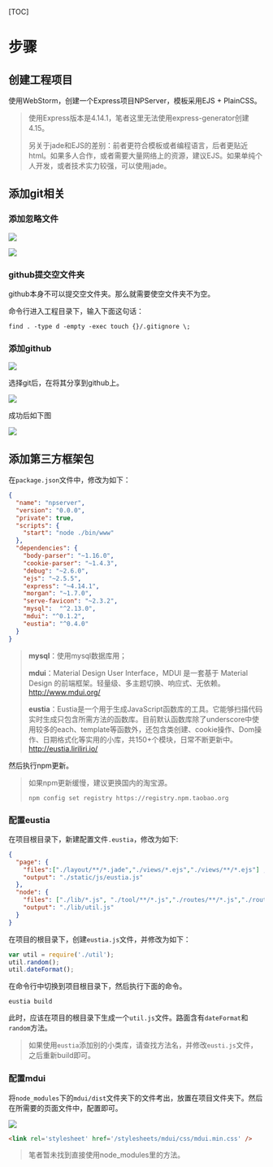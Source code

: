 [TOC]

# 步骤

## 创建工程项目

使用WebStorm，创建一个Express项目NPServer，模板采用EJS + PlainCSS。

> 使用Express版本是4.14.1，笔者这里无法使用express-generator创建4.15。
>
> 另关于jade和EJS的差别：前者更符合模板或者编程语言，后者更贴近html。如果多人合作，或者需要大量网络上的资源，建议EJS。如果单纯个人开发，或者技术实力较强，可以使用jade。

## 添加git相关

### 添加忽略文件

![](https://ws1.sinaimg.cn/large/41164137ly1fecq9bta4tj212x0o9gri.jpg)



![](https://ws1.sinaimg.cn/large/41164137ly1fecqansikhj20mw0g2mzs.jpg)



### github提交空文件夹

github本身不可以提交空文件夹。那么就需要使空文件夹不为空。

命令行进入工程目录下，输入下面这句话：

~~~
find . -type d -empty -exec touch {}/.gitignore \;
~~~



### 添加github

![](https://ws1.sinaimg.cn/large/41164137ly1fecqgvec4ej20r807fgvl.jpg)



选择git后，在将其分享到github上。

![](https://ws1.sinaimg.cn/large/41164137ly1fecqj1q96ij20fd0bnagb.jpg)



成功后如下图

![](https://ws1.sinaimg.cn/large/41164137ly1fecqlzdzefj21580iggr4.jpg)



## 添加第三方框架包

在`package.json`文件中，修改为如下：

~~~json
{
  "name": "npserver",
  "version": "0.0.0",
  "private": true,
  "scripts": {
    "start": "node ./bin/www"
  },
  "dependencies": {
    "body-parser": "~1.16.0",
    "cookie-parser": "~1.4.3",
    "debug": "~2.6.0",
    "ejs": "~2.5.5",
    "express": "~4.14.1",
    "morgan": "~1.7.0",
    "serve-favicon": "~2.3.2",
    "mysql":  "^2.13.0",
    "mdui": "^0.1.2",
    "eustia": "^0.4.0"
  }
}
~~~



> **mysql**：使用mysql数据库用；
>
> **mdui**：Material Design User Interface，MDUI 是一套基于 Material Design 的前端框架。轻量级、多主题切换、响应式、无依赖。http://www.mdui.org/
>
> **eustia**：Eustia是一个用于生成JavaScript函数库的工具。它能够扫描代码实时生成只包含所需方法的函数库。目前默认函数库除了underscore中使用较多的each、template等函数外，还包含类创建、cookie操作、Dom操作、日期格式化等实用的小库，共150+个模块，日常不断更新中。http://eustia.liriliri.io/



然后执行npm更新。



> 如果npm更新缓慢，建议更换国内的淘宝源。
>
> ~~~
> npm config set registry https://registry.npm.taobao.org
> ~~~



### 配置eustia

在项目根目录下，新建配置文件`.eustia`，修改为如下:

~~~json
{
  "page": {
    "files":["./layout/**/*.jade","./views/*.ejs","./views/**/*.ejs"] ,
    "output": "./static/js/eustia.js"
  },
  "node": {
    "files": ["./lib/*.js", "./tool/**/*.js","./routes/**/*.js","./routes/*.js"],
    "output": "./lib/util.js"
  }
}
~~~



在项目的根目录下，创建`eustia.js`文件，并修改为如下：

~~~javascript
var util = require('./util');
util.random();
util.dateFormat();
~~~



在命令行中切换到项目根目录下，然后执行下面的命令。

~~~
eustia build
~~~



此时，应该在项目的根目录下生成一个`util.js`文件。路面含有`dateFormat`和`random`方法。

> 如果使用`eustia`添加别的小类库，请查找方法名，并修改`eusti.js`文件，之后重新build即可。



### 配置mdui

将`node_modules`下的`mdui/dist`文件夹下的文件考出，放置在项目文件夹下。然后在所需要的页面文件中，配置即可。

![](https://ws1.sinaimg.cn/large/41164137ly1fecw0y49d2j20vm0gjjtx.jpg)



~~~html
<link rel='stylesheet' href='/stylesheets/mdui/css/mdui.min.css' />
~~~

> 笔者暂未找到直接使用node_modules里的方法。



